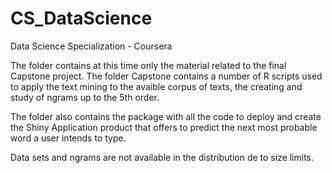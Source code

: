 # CS_DataScience

Data Science Specialization - Coursera

The folder contains at this time only the material related to the final Capstone project. The folder Capstone contains a number of R scripts used to apply the text mining to the avaible corpus of texts, the creating and study of ngrams up to the 5th order.

The folder also contains the package with all the code to deploy and create the Shiny Application product that offers to predict the next most probable word a user intends to type.

Data sets and ngrams are not available in the distribution de to size limits. 

